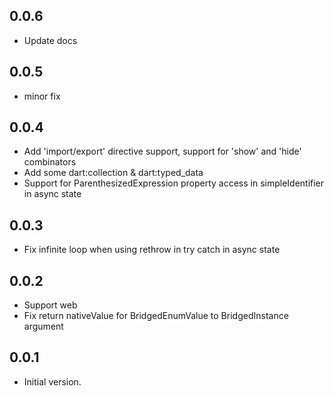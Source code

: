 ## 0.0.6
- Update docs

## 0.0.5
- minor fix

## 0.0.4
- Add 'import/export' directive support, support for 'show' and 'hide' combinators 
- Add some dart:collection & dart:typed_data
- Support for ParenthesizedExpression property access in simpleIdentifier in async state

## 0.0.3
- Fix infinite loop when using rethrow in try catch in async state

## 0.0.2
- Support web
- Fix return nativeValue for BridgedEnumValue to BridgedInstance argument

## 0.0.1

- Initial version.
